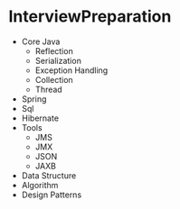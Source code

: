 # InterviewPreparation
* Core Java
  - Reflection
  - Serialization  
  - Exception Handling 
  - Collection 
  - Thread 
* Spring
* Sql
* Hibernate
* Tools 
  - JMS 
  - JMX
  - JSON
  - JAXB
* Data Structure
* Algorithm 
* Design Patterns
  
  
